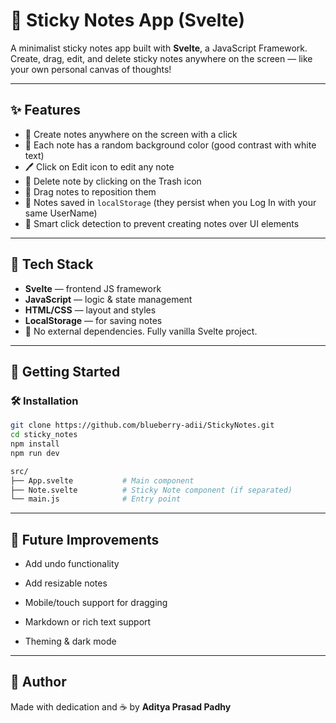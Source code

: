 # 📝 Sticky Notes App (Svelte)

A minimalist sticky notes app built with **Svelte**, a JavaScript Framework.  
Create, drag, edit, and delete sticky notes anywhere on the screen — like your own personal canvas of thoughts!

---

## ✨ Features

- 🧠 Create notes anywhere on the screen with a click
- 🎨 Each note has a random background color (good contrast with white text)
- 🖊️ Click on Edit icon to edit any note
- 🚮 Delete note by clicking on the Trash icon
- 🧲 Drag notes to reposition them
- 💾 Notes saved in `localStorage` (they persist when you Log In with your same UserName)
- 🧠 Smart click detection to prevent creating notes over UI elements

---

## 🧱 Tech Stack

- **Svelte** — frontend JS framework
- **JavaScript** — logic & state management
- **HTML/CSS** — layout and styles
- **LocalStorage** — for saving notes
- 🎯 No external dependencies. Fully vanilla Svelte project.

---

## 🚀 Getting Started

### 🛠️ Installation

```bash
git clone https://github.com/blueberry-adii/StickyNotes.git
cd sticky_notes
npm install
npm run dev

src/
├── App.svelte           # Main component
├── Note.svelte          # Sticky Note component (if separated)
└── main.js              # Entry point
```

---

## 🙌 Future Improvements

- Add undo functionality

- Add resizable notes

- Mobile/touch support for dragging

- Markdown or rich text support

- Theming & dark mode

---

## 🤙 Author

Made with dedication and ☕ by **Aditya Prasad Padhy**

